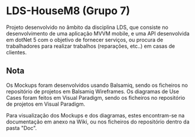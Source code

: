 # LDS-HouseM8 (Grupo 7)

Projeto desenvolvido no âmbito da disciplina LDS, que consiste no desenvolvimento de uma aplicação MVVM mobile, e uma API desenvolvida em dotNet 5 com o objetivo de fornecer serviços, ou procura de trabalhadores para realizar trabalhos (reparações, etc..) em casas de clientes.

## Nota

Os Mockups foram desenvolvidos usando Balsamiq, sendo os ficheiros no repositório de projetos em Balsamiq Wireframes. 
Os diagramas de Use Cases foram feitos em Visual Paradigm, sendo os ficheiros no repositório de projetos em Visual Paradigm.

Para visualização dos Mockups e dos diagramas, estes encontram-se na documentação em anexo na Wiki, ou nos ficheiros do repositório dentro da pasta "Doc".
